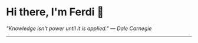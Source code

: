 <h1>Hi there, I'm Ferdi 👋</h1>

<p><em>
  "Knowledge isn't power until it is applied." — Dale Carnegie
</em></p>

---

